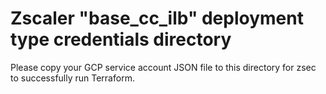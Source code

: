 # Zscaler "base_cc_ilb" deployment type credentials directory

Please copy your GCP service account JSON file to this directory for zsec to successfully run Terraform.
